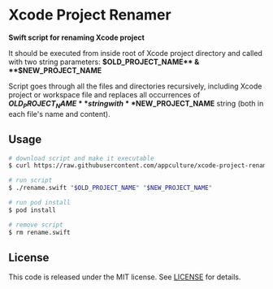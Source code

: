 # Xcode Project Renamer

**Swift script for renaming Xcode project**

It should be executed from inside root of Xcode project directory and called with two string parameters: 
**$OLD_PROJECT_NAME** & **$NEW_PROJECT_NAME**

Script goes through all the files and directories recursively, including Xcode project or workspace file and replaces all occurrences of **$OLD_PROJECT_NAME** string with **$NEW_PROJECT_NAME** string (both in each file's name and content).

## Usage

```bash
# download script and make it executable
$ curl https://raw.githubusercontent.com/appculture/xcode-project-renamer/master/Sources/main.swift -o rename.swift && chmod +x rename.swift

# run script
$ ./rename.swift "$OLD_PROJECT_NAME" "$NEW_PROJECT_NAME"

# run pod install
$ pod install

# remove script
$ rm rename.swift
```

## License
This code is released under the MIT license. See [LICENSE](LICENSE) for details.
